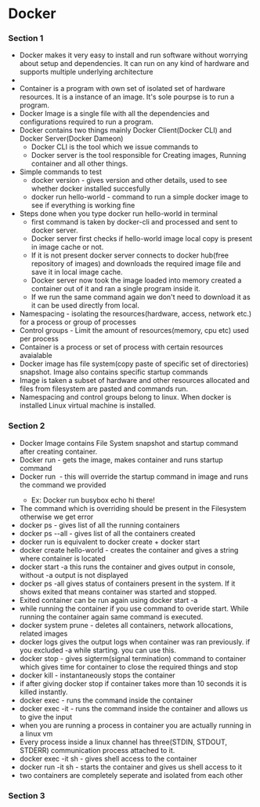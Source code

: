 # Docker

### Section 1

* Docker makes it very easy to install and run software without worrying about setup and dependencies. It can run on any kind of hardware and supports multiple underlying architecture
* 
* Container is a program with own set of isolated set of hardware resources. It is a instance of an image. It's sole pourpse is to run a program.
* Docker Image is a single file with all the dependencies and configurations required to run a program.
* Docker contains two things mainly Docker Client(Docker CLI) and Docker Server(Docker Dameon)
    * Docker CLI is the tool which we issue commands to
    * Docker server is the tool responsible for Creating images, Running container and all other things.
* Simple commands to test
    * docker version - gives version and other details, used to see whether docker installed succesfully
    * docker run hello-world - command to run a simple docker image to see if everything is working fine
* Steps done when you type docker run hello-world in terminal
    * first command is taken by docker-cli and processed and sent to docker server.
    * Docker server first checks if hello-world image local copy is present in image cache or not.
    * If it is not present docker server connects to docker hub(free repository of images) and downloads the required image file and save it in local image cache.
    * Docker server now took the image loaded into memory created a container out of it and ran a single program inside it.
    * If we run the same command again we don't need to download it as it can be used directly from local.
* Namespacing - isolating the resources(hardware, access, network etc.) for a process or group of processes 
* Control groups - Limit the amount of resources(memory, cpu etc) used per process
* Container is a process or set of process with certain resources avaialable
* Docker image has file system(copy paste of specific set of directories) snapshot. Image also contains specific startup commands
* Image is taken a subset of hardware and other resources allocated and files from filesystem are pasted and commands run.
* Namespacing and control groups belong to linux. When docker is installed Linux virtual machine is installed.

### Section 2
* Docker Image contains File System snapshot and startup command after creating container.
* Docker run <name of image> - gets the image, makes container and runs startup command
* Docker run <Image name> <some command> - this will override the startup command in image and runs the command we provided
   * Ex: Docker run busybox echo hi there!
* The command which is overriding should be present in the Filesystem otherwise we get error
* docker ps - gives list of all the running containers
* docker ps --all - gives list of all the containers created
* docker run is equivalent to docker create + docker start
* docker create hello-world - creates the container and gives a string where container is located
* docker start -a <string where container is> this runs the container and gives output in console, without -a output is not displayed
* docker ps -all gives status of containers present in the system. If it shows exited that means container was started and stopped.
* Exited container can be run again using docker start -a <container id>
* while running the container if you use command to overide start. While running the container again same command is executed.
* docker system prune - deletes all containers, network allocations, related images
* docker logs <container id> gives the output logs when container was ran previously. if you excluded -a while starting. you can use this.
* docker stop <container id> - gives sigterm(signal termination) command to container which gives time for container to close the required things and stop
* docker kill <sontainer id> - instantaneously stops the container
* if after giving docker stop if container takes more than 10 seconds it is killed instantly.
* docker exec <container id> <command> - runs the command inside the container
* docker exec -it <container id> <command> - runs the command inside the container and allows us to give the input
* when you are running a process in container you are actually running in a linux vm
* Every process inside a linux channel has three(STDIN, STDOUT, STDERR) communication process attached to it.
* docker exec -it <container id> sh - gives shell access to the container
* docker run -it <container id> sh - starts the container and gives us shell access to it
* two containers are completely seperate and isolated from each other

### Section 3
